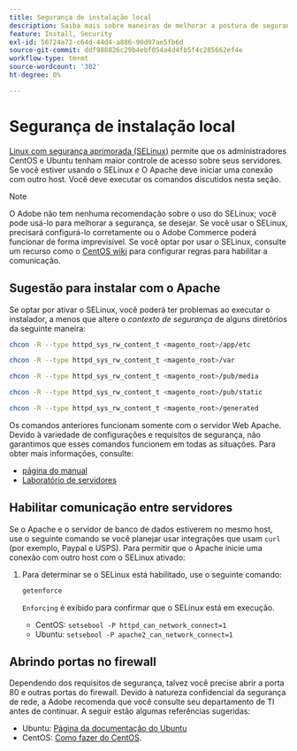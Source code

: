 ```yaml
---
title: Segurança de instalação local
description: Saiba mais sobre maneiras de melhorar a postura de segurança da instalação local do Adobe Commerce.
feature: Install, Security
exl-id: 56724a72-c64d-44d4-a886-90d97ae5fb6d
source-git-commit: ddf988826c29b4ebf054a4d4fb5f4c285662ef4e
workflow-type: tm+mt
source-wordcount: '302'
ht-degree: 0%

---
```


# Segurança de instalação local

[Linux com segurança aprimorada (SELinux)](https://selinuxproject.org/page/Main_Page) permite que os administradores CentOS e Ubuntu tenham maior controle de acesso sobre seus servidores. Se você estiver usando o SELinux *e* O Apache deve iniciar uma conexão com outro host. Você deve executar os comandos discutidos nesta seção.

>[!NOTE]
>
>O Adobe não tem nenhuma recomendação sobre o uso do SELinux; você pode usá-lo para melhorar a segurança, se desejar. Se você usar o SELinux, precisará configurá-lo corretamente ou o Adobe Commerce poderá funcionar de forma imprevisível. Se você optar por usar o SELinux, consulte um recurso como o [CentOS wiki](https://wiki.centos.org/HowTos/SELinux) para configurar regras para habilitar a comunicação.

## Sugestão para instalar com o Apache

Se optar por ativar o SELinux, você poderá ter problemas ao executar o instalador, a menos que altere o *contexto de segurança* de alguns diretórios da seguinte maneira:

```bash
chcon -R --type httpd_sys_rw_content_t <magento_root>/app/etc
```

```bash
chcon -R --type httpd_sys_rw_content_t <magento_root>/var
```

```bash
chcon -R --type httpd_sys_rw_content_t <magento_root>/pub/media
```

```bash
chcon -R --type httpd_sys_rw_content_t <magento_root>/pub/static
```

```bash
chcon -R --type httpd_sys_rw_content_t <magento_root>/generated
```

Os comandos anteriores funcionam somente com o servidor Web Apache. Devido à variedade de configurações e requisitos de segurança, não garantimos que esses comandos funcionem em todas as situações. Para obter mais informações, consulte:

* [página do manual](https://linux.die.net/man/8/httpd_selinux)
* [Laboratório de servidores](https://www.serverlab.ca/tutorials/linux/web-servers-linux/configuring-selinux-policies-for-apache-web-servers/)

## Habilitar comunicação entre servidores

Se o Apache e o servidor de banco de dados estiverem no mesmo host, use o seguinte comando se você planejar usar integrações que usam `curl` (por exemplo, Paypal e USPS).
Para permitir que o Apache inicie uma conexão com outro host com o SELinux ativado:

1. Para determinar se o SELinux está habilitado, use o seguinte comando:

   ```bash
   getenforce
   ```

   `Enforcing` é exibido para confirmar que o SELinux está em execução.

   * CentOS: `setsebool -P httpd_can_network_connect=1`
   * Ubuntu: `setsebool -P apache2_can_network_connect=1`

## Abrindo portas no firewall

Dependendo dos requisitos de segurança, talvez você precise abrir a porta 80 e outras portas do firewall. Devido à natureza confidencial da segurança de rede, a Adobe recomenda que você consulte seu departamento de TI antes de continuar. A seguir estão algumas referências sugeridas:

* Ubuntu: [Página da documentação do Ubuntu](https://help.ubuntu.com/community/IptablesHowTo)
* CentOS: [Como fazer do CentOS](https://wiki.centos.org/HowTos%282f%29Network%282f%29IPTables.html).
